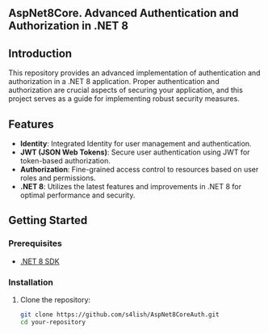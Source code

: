 ## AspNet8Core. Advanced Authentication and Authorization in .NET 8

## Introduction

This repository provides an advanced implementation of authentication and authorization in a .NET 8 application. Proper authentication and authorization are crucial aspects of securing your application, and this project serves as a guide for implementing robust security measures.

## Features

- **Identity**: Integrated Identity for user management and authentication.
- **JWT (JSON Web Tokens)**: Secure user authentication using JWT for token-based authorization.
- **Authorization**: Fine-grained access control to resources based on user roles and permissions.
- **.NET 8**: Utilizes the latest features and improvements in .NET 8 for optimal performance and security.

## Getting Started

### Prerequisites

- [.NET 8 SDK](https://dotnet.microsoft.com/download/dotnet/8.0)

### Installation

1. Clone the repository:

   ```bash
   git clone https://github.com/s4lish/AspNet8CoreAuth.git
   cd your-repository
